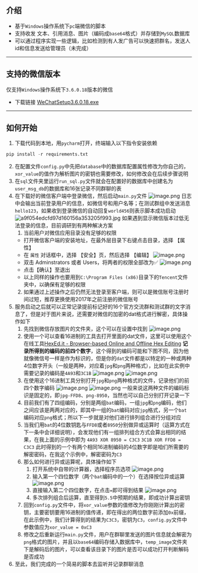 ## 介绍
- 基于`Windows`操作系统下`pc`端微信的脚本
- 支持收发 文本、引用消息、图片（编码成`base64`格式）并存储到`MySQL`数据库
- 可以通过程序实现一些逻辑，比如检测到有人发广告可以快速把群名，发送人id和信息发送给管理员（未完成）

---

## 支持的微信版本
仅支持`Windows`操作系统下`3.6.0.18`版本的微信

- 下载链接 [WeChatSetup3.6.0.18.exe](https://github.com/tom-snow/wechat-windows-versions/releases/download/v3.6.0.18/WeChatSetup-3.6.0.18.exe)

---

## 如何开始

1. 下载代码到本地，用`pycharm`打开，终端输入以下指令安装依赖
```sql
pip install -r requirements.txt
```

2. 在配置文件`config.py`中先把`database`中的数据库配置属性修改为你自己的，`xor_value`的值作为解析图片的密钥也需要修改，如何修改会在后续步骤说明
3. 在`sql`文件夹里运行`run_sql.py`文件就会在配置好的数据库中创建名为`user_msg_db`的数据库和16张记录不同群聊的表
4. 在下载好的微信客户端中登录微信，然后启动`main.py`文件
![image.png](https://cdn.nlark.com/yuque/0/2024/png/38886723/1716271972139-d98a4e89-7f42-490b-82e9-a9dc272e10fe.png#averageHue=%233a3130&clientId=u7b82f97c-64d4-4&from=paste&height=125&id=u13dfa73f&originHeight=370&originWidth=2130&originalType=binary&ratio=1.2999999523162842&rotation=0&showTitle=false&size=101204&status=done&style=none&taskId=ua09e2563-e07a-4111-9387-1dde559e530&title=&width=719.4423217773438)
日志中会输出当前登录用户的信息，如微信号和用户名等；在测试群组中发送消息`hello123`，如果收到登录微信的自动回复`world456`则表示脚本成功启动
![a9f054edcfd97d160156a353205f993.jpg](https://cdn.nlark.com/yuque/0/2024/jpeg/38886723/1716273349098-5782d192-44ee-44cb-add3-50f20b867c6e.jpeg#averageHue=%23191817&clientId=u7b82f97c-64d4-4&from=paste&height=196&id=ud3fe171a&originHeight=347&originWidth=1073&originalType=binary&ratio=1.2999999523162842&rotation=0&showTitle=false&size=58956&status=done&style=none&taskId=u489e3961-7fae-4d54-b897-7de90a9a5fb&title=&width=606.4423217773438)
如果遇到显示微信版本过低无法登录的信息，目前调研到有两种解决方案
   1. 当前用户对微信应用目录没有足够的权限
   - 打开微信客户端的安装地址，在最外层目录下右键点击目录，选择 【属性】
   - 在 `属性` 对话框中，选择 【安全】页，然后选择 【编辑】
![image.png](https://cdn.nlark.com/yuque/0/2024/png/38886723/1716274933534-b9c9eebe-0e41-4eaf-85f3-633a0dbad6d4.png#averageHue=%23f5f1f0&clientId=u7b82f97c-64d4-4&from=paste&height=444&id=BJoSV&originHeight=577&originWidth=433&originalType=binary&ratio=1.2999999523162842&rotation=0&showTitle=false&size=64578&status=done&style=none&taskId=ud1e771fb-caf8-4774-b8ef-87d90782109&title=&width=333.0769352941123)
   - 双击 Adminstrators 或者 Users，将两者的权限全部改为✅
![image.png](https://cdn.nlark.com/yuque/0/2024/png/38886723/1716275028339-a90d6a6c-ccaa-4dd6-bbac-813e9c2653f0.png#averageHue=%23f7f6f6&clientId=u7b82f97c-64d4-4&from=paste&height=410&id=bTFvZ&originHeight=533&originWidth=430&originalType=binary&ratio=1.2999999523162842&rotation=0&showTitle=false&size=49347&status=done&style=none&taskId=u41c9c95a-339a-45ef-9972-cf184a63853&title=&width=330.7692429017743)
   - 点击【确认】至退出
   - 以上同样的操作也要用到`C:\Program Files (x86)`目录下的`Tencent`文件夹中，以确保有足够的权限
   2. 如果通过上述操作之后仍然无法登录至客户端，则可以是微信账号注册时间过短，推荐更换使用2017年之前注册的微信账号
5. 服务启动之后就可以正常记录提前标记好的16个官方交流群和测试群的文字消息了，但是对于图片来说，还需要对微信的加密的dat格式进行解密，具体操作如下
   1. 先找到微信存放图片的文件夹，这个可以在设置中找到
![image.png](https://cdn.nlark.com/yuque/0/2024/png/38886723/1716276957787-a375d4ab-93d8-4902-afae-1b5c13220b4b.png#averageHue=%23f1f0ef&clientId=ua5cf39f7-47ca-4&from=paste&height=82&id=uf81653f6&originHeight=107&originWidth=484&originalType=binary&ratio=1.2999999523162842&rotation=0&showTitle=false&size=5631&status=done&style=none&taskId=ude3e63c1-735f-40b2-bf86-c21161b9294&title=&width=372.3077059638576)
   2. 使用一个可以查看16进制的工具去打开里面的dat文件，这里可以使用这个在线工具[HexEd.it - Browser-based Online and Offline Hex Editing](https://hexed.it/)
**记录所得到的编码的前四个数字**，这个得到的编码可能和下图不同，因为他就像微信号一样是作为标识的，但是你的`dat`文件都是以特定的一种或两种4位数字开头（一般是两种，对应着`jpg`和`png`两种格式），比如在此实例中需要记录的编码是`4A93`和`3C1B`
![image.png](https://cdn.nlark.com/yuque/0/2024/png/38886723/1716277791203-188fc329-63d2-40a5-a0bf-503c364844f2.png#averageHue=%23352d2b&clientId=ua5cf39f7-47ca-4&from=paste&height=168&id=RaO7U&originHeight=141&originWidth=339&originalType=binary&ratio=1.2999999523162842&rotation=0&showTitle=false&size=15014&status=done&style=none&taskId=u707db032-6a22-4cc9-b216-6e2e66c0ca9&title=&width=403.76922607421875)
![image.png](https://cdn.nlark.com/yuque/0/2024/png/38886723/1716278379615-167b3963-81b7-4e07-aaea-55084ebbfd56.png#averageHue=%23362b29&clientId=ua5cf39f7-47ca-4&from=paste&height=236&id=ua21b104f&originHeight=148&originWidth=254&originalType=binary&ratio=1.2999999523162842&rotation=0&showTitle=false&size=11034&status=done&style=none&taskId=u78c6ef9c-81f2-4723-b19c-732ee6befd0&title=&width=405)
   3. 在使用这个16进制工具分别打开`jpg`和`png`两种格式的文件，记录他们的前四个数字编码
![image.png](https://cdn.nlark.com/yuque/0/2024/png/38886723/1716278776010-9fc26b41-e3b7-4402-9afb-214203b8c488.png#averageHue=%23302e2c&clientId=u6fb84cde-3a0d-4&from=paste&height=223&id=t4opb&originHeight=126&originWidth=223&originalType=binary&ratio=1.2999999523162842&rotation=0&showTitle=false&size=8699&status=done&style=none&taskId=ua9db6eb0-e3c9-4577-b3bd-ae910dffca2&title=&width=394)
![image.png](https://cdn.nlark.com/yuque/0/2024/png/38886723/1716278802890-8a2235bc-2a69-4811-b68f-0df70246ca13.png#averageHue=%23333230&clientId=u6fb84cde-3a0d-4&from=paste&height=206&id=u4f44d1ee&originHeight=105&originWidth=203&originalType=binary&ratio=1.2999999523162842&rotation=0&showTitle=false&size=7633&status=done&style=none&taskId=ufb3888ba-d84f-410a-81cd-b339ccb0d7d&title=&width=398)
一般来说这两种文件的编码标识是固定的，即`jpg-FFD8`、`png-8950`，当然也可以自己分别打开记录一下
   4. 目前我们有了四组编码，分别是两组`bat`编码，一组`jpg`和`png`编码，他们之间应该是两两对应的，即其中一组的`bat`编码对应`jpg`格式，另一个`bat`编码对应`png`格式；所以下一步就是对他们进行排列组合进行分组对应
   5. 当我们用`bat`的4位数钥匙与`FFD8`或者`8950`分别做异或运算时（运算方式在下一条中会详细说明），会发现他们有一组排列组合方式会算出相同的结果，在我上面的示例中即为
`4A93 XOR 8950 = C3C3`
`3C1B XOR FFD8 = C3C3`
此时得到的一个有两个相同16进制编码的4位数字即是咱们所需要的解密密码，在我这个示例中，解密密码为`C3`
   6. 那么如何进行异或运算呢，具体操作如下
      1. 打开系统中自带的计算器，选择程序员选项
![image.png](https://cdn.nlark.com/yuque/0/2024/png/38886723/1716280389440-1b4fec71-14a9-435e-95d9-ef4da2749965.png#averageHue=%23302f2f&clientId=u8adfcfcd-8e5e-4&from=paste&height=571&id=u4bb02f7b&originHeight=742&originWidth=477&originalType=binary&ratio=1.2999999523162842&rotation=0&showTitle=false&size=148066&status=done&style=none&taskId=u18dd19b6-f3cb-434a-afe6-c0596cc956d&title=&width=366.9230903817357)
      2. 输入第一个四位数字（两个`bat`编码中的一个）在选择按位异或运算
![image.png](https://cdn.nlark.com/yuque/0/2024/png/38886723/1716280712687-c809b85f-100f-42c5-abd1-b59156d81d0e.png#averageHue=%23473f49&clientId=u8adfcfcd-8e5e-4&from=paste&height=578&id=hhFSJ&originHeight=751&originWidth=488&originalType=binary&ratio=1.2999999523162842&rotation=0&showTitle=false&size=87287&status=done&style=none&taskId=uca086701-ba94-4c68-a581-77394d906aa&title=&width=375.3846291536415)
      3. 直接输入第二个四位数字，在点击`=`即可得到结果
![image.png](https://cdn.nlark.com/yuque/0/2024/png/38886723/1716280959643-83ec3aa2-831a-431b-9b1b-fb7f112be4ba.png#averageHue=%23382c30&clientId=u8adfcfcd-8e5e-4&from=paste&height=578&id=u571adb3a&originHeight=751&originWidth=488&originalType=binary&ratio=1.2999999523162842&rotation=0&showTitle=false&size=58081&status=done&style=none&taskId=ueefd2771-6de7-42e3-b8f5-9f2a36cac5a&title=&width=375.3846291536415)
      4. 多次排列组合后运算，直至得到`5.5`中预期的结果，即成功计算出密钥
   7. 回到`config.py`文件中，将`xor_value`参数的值修改为你刚刚计算出的密钥，主要密钥要用16进制的值传递，即在得出的两位数字前添加`0x`前缀，在此示例中，我们计算得到的结果为`C3C3`，密钥为`C3`，`config.py`文件中参数值应为`xor_value = 0xC3`
   8. 修改之后重新运行`main.py`文件，用户在群聊里发送的图片信息就会解密为`png`格式的图片，并且以`base64`编码存储入数据库中，`temp_image`文件夹下是解码后的图片，可以查看该目录下的图片是否可以成功打开判断解码是否成功
6. 至此，我们完成的一个简易的脚本去监听并记录群聊消息


